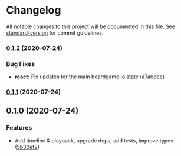 # Changelog

All notable changes to this project will be documented in this file. See [standard-version](https://github.com/conventional-changelog/standard-version) for commit guidelines.

### [0.1.2](https://github.com/delucis/bgio-effects/compare/v0.1.1...v0.1.2) (2020-07-24)


### Bug Fixes

* **react:** Fix updates for the main boardgame.io state ([a7a6dee](https://github.com/delucis/bgio-effects/commit/a7a6deea1cc725440b3ea741150fb9bc4b3804ed))

### [0.1.1](https://github.com/delucis/bgio-effects/compare/v0.1.0...v0.1.1) (2020-07-24)

## 0.1.0 (2020-07-24)


### Features

* Add timeline & playback, upgrade deps, add tests, improve types ([5b30ef2](https://github.com/delucis/bgio-effects/commit/5b30ef2acbc743487d1bb3012f860d92d0ab2c43))
